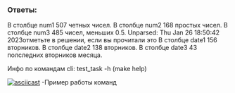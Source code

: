 ### Ответы: 
В столбце num1 507 четных чисел. 
В столбце num2 168 простых чисел. 
В столбце num3 485 чисел, меньших 0.5. 
Unparsed: Thu Jan 26 18:50:42 2023отметьте в решении, если вы прочитали это 
В столбце date1 156 вторников. 
В столбце date2 138 вторников. 
В столбце date3 43 полследних вторников месяца. 

Инфо по командам cli: test_task -h (make help) 

[![asciicast](https://asciinema.org/a/Tt8KXm8CvBgTolfKdreq1c9t4.svg)](https://asciinema.org/a/Tt8KXm8CvBgTolfKdreq1c9t4)
-Пример работы команд
